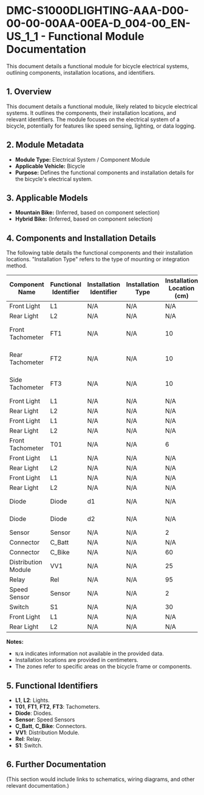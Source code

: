 # DMC-S1000DLIGHTING-AAA-D00-00-00-00AA-00EA-D_004-00_EN-US_1_1 - Functional Module Documentation

This document details a functional module for bicycle electrical systems, outlining components, installation locations, and identifiers.

## 1. Overview

This document details a functional module, likely related to bicycle electrical systems. It outlines the components, their installation locations, and relevant identifiers. The module focuses on the electrical system of a bicycle, potentially for features like speed sensing, lighting, or data logging.

## 2. Module Metadata

*   **Module Type:** Electrical System / Component Module
*   **Applicable Vehicle:** Bicycle
*   **Purpose:** Defines the functional components and installation details for the bicycle's electrical system.

## 3. Applicable Models

*   **Mountain Bike:** (Inferred, based on component selection)
*   **Hybrid Bike:** (Inferred, based on component selection)

## 4. Components and Installation Details

The following table details the functional components and their installation locations. "Installation Type" refers to the type of mounting or integration method.

| Component Name | Functional Identifier | Installation Identifier | Installation Type | Installation Location (cm) | Notes |
|---|---|---|---|---|---|
| Front Light | L1 | N/A | N/A | N/A | N/A |
| Rear Light | L2 | N/A | N/A | N/A | N/A |
| Front Tachometer | FT1 | N/A | N/A | 10 | GT-002-WD |
| Rear Tachometer | FT2 | N/A | N/A | 10 | GT-004-WD |
| Side Tachometer | FT3 | N/A | N/A | 10 | GT-004-WD |
| Front Light | L1 | N/A | N/A | N/A | N/A |
| Rear Light | L2 | N/A | N/A | N/A | N/A |
| Front Light | L1 | N/A | N/A | N/A | N/A |
| Rear Light | L2 | N/A | N/A | N/A | N/A |
| Front Tachometer | T01 | N/A | N/A | 6 |  |
| Front Light | L1 | N/A | N/A | N/A | N/A |
| Rear Light | L2 | N/A | N/A | N/A | N/A |
| Front Light | L1 | N/A | N/A | N/A | N/A |
| Rear Light | L2 | N/A | N/A | N/A | N/A |
| Diode | Diode | d1 | N/A | N/A | Zone 100 |
| Diode | Diode | d2 | N/A | N/A | Zone 300 |
| Sensor | Sensor | N/A | N/A | 2 |  |
| Connector | C_Batt | N/A | N/A | N/A | Sealed |
| Connector | C_Bike | N/A | N/A | 60 |  |
| Distribution Module | VV1 | N/A | N/A | 25 |  |
| Relay | Rel | N/A | N/A | 95 |  |
| Speed Sensor | Sensor | N/A | N/A | 2 |  |
| Switch | S1 | N/A | N/A | 30 |  |
| Front Light | L1 | N/A | N/A | N/A | N/A |
| Rear Light | L2 | N/A | N/A | N/A | N/A |

**Notes:**

*   `N/A` indicates information not available in the provided data.
*   Installation locations are provided in centimeters.
*   The zones refer to specific areas on the bicycle frame or components.

## 5. Functional Identifiers

*   **L1**, **L2**: Lights.
*   **T01**, **FT1**, **FT2**, **FT3**: Tachometers.
*   **Diode**: Diodes.
*   **Sensor**: Speed Sensors
*   **C_Batt**, **C_Bike**: Connectors.
*   **VV1**: Distribution Module.
*   **Rel**: Relay.
*   **S1**: Switch.

## 6. Further Documentation

(This section would include links to schematics, wiring diagrams, and other relevant documentation.)